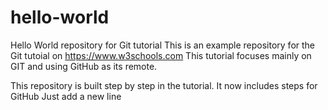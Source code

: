 # hello-world

Hello World repository for Git tutorial
This is an example repository for the Git tutoial on https://www.w3schools.com
This tutorial focuses mainly on GIT and using GitHub as its remote.

This repository is built step by step in the tutorial.
It now includes steps for GitHub
Just add a new line
